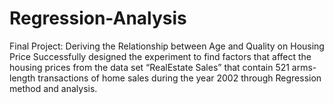 # Regression-Analysis
Final Project: Deriving the Relationship between Age and Quality on Housing Price
Successfully designed the experiment to find factors that affect the housing prices from the data set “RealEstate Sales” that contain 521 arms-length transactions of home sales during the year 2002 through Regression method and analysis.
